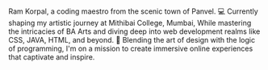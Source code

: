 Ram Korpal, a coding maestro from the scenic town of Panvel.
💻 Currently shaping my artistic journey at Mithibai College, Mumbai,
While mastering the intricacies of BA Arts and diving deep into web development realms like CSS, JAVA, HTML, and beyond.
🚀 Blending the art of design with the logic of programming,
I'm on a mission to create immersive online experiences that captivate and inspire.
<!---
ramkorpal02/ramkorpal02 is a ✨ special ✨ repository because its `README.md` (this file) appears on your GitHub profile.
You can click the Preview link to take a look at your changes.
--->

